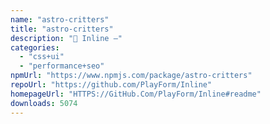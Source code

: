 ```yaml
---
name: "astro-critters"
title: "astro-critters"
description: "🦔 Inline —"
categories:
  - "css+ui"
  - "performance+seo"
npmUrl: "https://www.npmjs.com/package/astro-critters"
repoUrl: "https://github.com/PlayForm/Inline"
homepageUrl: "HTTPS://GitHub.Com/PlayForm/Inline#readme"
downloads: 5074
---
```


